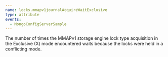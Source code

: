 ```yaml
---
name: locks.mmapv1journalAcquireWaitExclusive
type: attribute
events:
  - MongoConfigServerSample
---
```


The number of times the MMAPv1 storage engine lock type acquisition in the Exclusive (X) mode encountered waits because the locks were held in a conflicting mode.